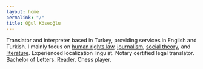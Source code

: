 ```yaml
---
layout: home
permalink: "/"
title: Oğul Köseoğlu
---
```


Translator and interpreter based in Turkey, providing services in English and Turkish. I mainly focus on [human rights law][1], [journalism][2], [social theory][3], and [literature][4]. Experienced localization linguist. Notary certified legal translator. Bachelor of Letters. Reader. Chess player.

[1]: https://www.com/
[2]: https://www.com/
[3]: https://www.com/
[4]: https://www.com/
